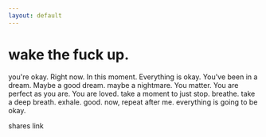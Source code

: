 ```yaml
---
layout: default
---
```

# wake the fuck up.

you're okay. Right now. In this moment. Everything is okay.
You've been in a dream. Maybe a good dream. maybe a nightmare.
You matter. You are perfect as you are. You are loved.
take a moment to just stop.
breathe. take a deep breath. exhale. good. now, repeat after me.
everything is going to be okay.


shares
link 
